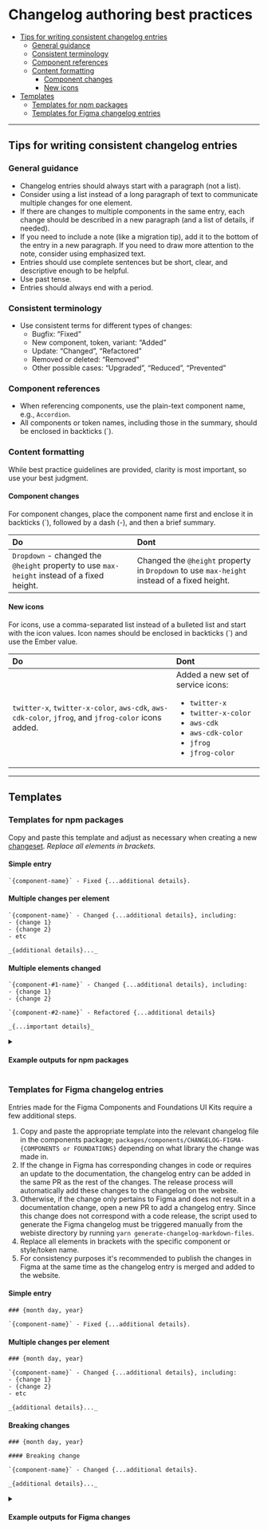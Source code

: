 # Changelog authoring best practices

- [Tips for writing consistent changelog entries](#tips-for-writing-consistent-changelog-entries)
  - [General guidance](#general-guidance)
  - [Consistent terminology](#consistent-terminology)
  - [Component references](#component-references)
  - [Content formatting](#content-formatting)
    - [Component changes](#component-changes)
    - [New icons](#new-icons)
- [Templates](#templates)
  - [Templates for npm packages](#templates-for-npm-packages)
  - [Templates for Figma changelog entries](#templates-for-figma-changelog-entries)

---

## Tips for writing consistent changelog entries

### General guidance
- Changelog entries should always start with a paragraph (not a list).
- Consider using a list instead of a long paragraph of text to communicate multiple changes for one element.
- If there are changes to multiple components in the same entry, each change should be described in a new paragraph (and a list of details, if needed).
- If you need to include a note (like a migration tip), add it to the bottom of the entry in a new paragraph. If you need to draw more attention to the note, consider using emphasized text.
- Entries should use complete sentences but be short, clear, and descriptive enough to be helpful.
- Use past tense.
- Entries should always end with a period.

### Consistent terminology
- Use consistent terms for different types of changes: 
  - Bugfix: “Fixed”
  - New component, token, variant: “Added”
  - Update: “Changed”, “Refactored”
  - Removed or deleted: “Removed”
  - Other possible cases: “Upgraded”, “Reduced”, “Prevented”
 
### Component references
- When referencing components, use the plain-text component name, e.g., `Accordion`.
- All components or token names, including those in the summary, should be enclosed in backticks (`).

### Content formatting

While best practice guidelines are provided, clarity is most important, so use your best judgment. 

#### Component changes

For component changes, place the component name first and enclose it in backticks (`), followed by a dash (-), and then a brief summary.

| Do | Dont |
|:---|:-----|
| `Dropdown` - changed the `@height` property to use `max-height` instead of a fixed height.  | Changed the `@height` property in `Dropdown` to use `max-height` instead of a fixed height. |

#### New icons

For icons, use a comma-separated list instead of a bulleted list and start with the icon values. Icon names should be enclosed in backticks (`) and use the Ember value.

| Do | Dont |
|:---|:-----|
| `twitter-x`, `twitter-x-color`, `aws-cdk`, `aws-cdk-color`, `jfrog`, and `jfrog-color` icons added. | Added a new set of service icons: <ul><li>`twitter-x`</li><li>`twitter-x-color`</li><li>`aws-cdk`</li><li>`aws-cdk-color`</li><li>`jfrog`</li><li>`jfrog-color`</li></ul> | 

---

## Templates

### Templates for npm packages

Copy and paste this template and adjust as necessary when creating a new [changeset](https://github.com/hashicorp/design-system#changesets). _Replace all elements in brackets._

#### Simple entry
```
`{component-name}` - Fixed {...additional details}.
```

#### Multiple changes per element
```
`{component-name}` - Changed {...additional details}, including:
- {change 1}
- {change 2}
- etc

_{additional details}..._
```

#### Multiple elements changed
```
`{component-#1-name}` - Changed {...additional details}, including:
- {change 1}
- {change 2}

`{component-#2-name}` - Refactored {...additional details}

_{...important details}_
```

<details>
  <summary><h4>Example outputs for npm packages</h4></summary>
  <i>These examples are just outputs of the details provided as a part of the changeset. They do not include the PR links or contributors, which are added automatically.</i>
  <br/><br/>
  
  `TooltipButton` - Added `text-align: inherit` to the “button” element.
  
  `Dropdown` - Fixed a few accessibility failures, including:
  - Added `aria-hidden` to the separator,
  - Added `role=“none”` to the checkbox `<li>`.
    
  `Table` - Changed `height` to `min-height` for the table head cells and updated the cells' internal padding to align with the design specs in Figma.
  
  `Sidenav Link` - Fixed an issue resulting in an empty node.
  - This will lead to a minimal visual impact on some edge cases of `Alert` and `Toast` (multiple description items) and `Sidenav` (text and generic content).
  
  `Standalone Link` - Increased the space between the actions to 16px and reduced the size of the icon in the small variant to 12px.
  `Modal` and `Flyout` - Fixed the scroll management resulting in stray `style` attribute on the `<body>` element.
  Updated the CSS of multiple components to use flex `gap`.
  Upgraded Ember.js to the latest stable release 4.12, including upgrades to:
  - `ember-auto-import` from `2.6.0` to `2.6.3`
  - `ember-cli-htmlbars` from `6.1.0` to `6.2.0`
  
  Upgraded the following dependencies:
  - `ember-focus-trap` from `1.0.1` to `1.0.2`
  - `ember-keyboard` from `8.1.0` to `8.2.0`
  - `ember-truth-helpers` from `3.0.0` to `3.1.1`
  - `sass` from `1.58.3` to `1.62.1`
  
  Shifted our support version of Node.js from `12.* || 14.* || >= 16` to `14.* || 16.* || >= 18`
</details>

### Templates for Figma changelog entries

Entries made for the Figma Components and Foundations UI Kits require a few additional steps.

1. Copy and paste the appropriate template into the relevant changelog file in the components package; `packages/components/CHANGELOG-FIGMA-{COMPONENTS or FOUNDATIONS}` depending on what library the change was made in.
2. If the change in Figma has corresponding changes in code or requires an update to the documentation, the changelog entry can be added in the same PR as the rest of the changes. The release process will automatically add these changes to the changelog on the website.
3. Otherwise, if the change only pertains to Figma and does not result in a documentation change, open a new PR to add a changelog entry. Since this change does not correspond with a code release, the script used to generate the Figma changelog must be triggered manually from the webiste directory by running `yarn generate-changelog-markdown-files`.
4. Replace all elements in brackets with the specific component or style/token name.
5. For consistency purposes it's recommended to publish the changes in Figma at the same time as the changelog entry is merged and added to the website.

#### Simple entry
```
### {month day, year}

`{component-name}` - Fixed {...additional details}.
```

#### Multiple changes per element
```
### {month day, year}

`{component-name}` - Changed {...additional details}, including:
- {change 1}
- {change 2}
- etc

_{additional details}..._
```

#### Breaking changes
```
### {month day, year}

#### Breaking change

`{component-name}` - Changed {...additional details}.

_{additional details}..._
```

<details>
  <summary><h4>Example outputs for Figma changes</h4></summary>

  <h3>September 15, 2023</h3>

  `SegmentedGroup` - Updated the following:
  - Fixed a bug that created an “inception” style loop of the inheritance between the published component library and the local components.
  - Added more straightforward support for the focus state of the Select component when nested within a SegmentedGroup.
  
  `Select` - Updated the focus state to bring consistency in how the `Select` and the other form controls account for this interactive state.

  <h4>Breaking change</h4>
  
  `Dropdown` - Refactored the component to utilize new Figma functionality and added the following new features:
  - Added ListItem variants: Checkmark, Checkbox, Radio.
  - Updated positioning options from Left and Right to Top left, Top right, Bottom left, Bottom right.
  - Improved accessibility on ToggleIcon by adding a border to indicate interactivity better.
  - Added small variants of the ToggleButton and ToggleIcon.
  - Added a Header and Footer to the List.
  - Added the ability to set a fixed height on the List resulting in the use of a scrollbar for longer lists.
</details>